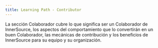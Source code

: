 ```yaml
---
title: Learning Path - Contributor
---
```

La sección Colaborador cubre lo que significa ser un Colaborador de InnerSource, los aspectos del comportamiento que lo convertirán en un buen Colaborador, las mecánicas de contribución y los beneficios de InnerSource para su equipo y su organización.
